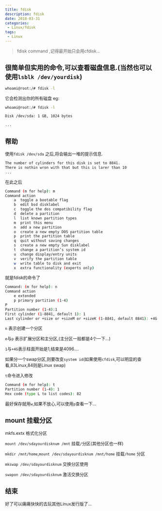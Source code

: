 ```yaml
---
title: fdisk
description: fdisk
date: 2018-03-31
categories:
 - Linux/fdisk
tags:
 - Linux
---
```


> fdisk command ,记得最开始只会用cfdisk...


<!-- more -->

## 很简单但实用的命令,可以查看磁盘信息.(当然也可以使用`lsblk /dev/yourdisk`)

```sh
whoami@root:/# fdisk -l
```

它会检测出你的所有磁盘
 eg:
 
```sh
whoami@root:/# fdisk -l

Disk /dev/sda: 1 GB, 1024 bytes

...

```

## 帮助

使用`fdisk /dev/sda` 之后,将会输出一堆的提示信息.

```sh
The number of cylinders for this disk is set to 8841.
There is nothin wron with that but this is larer than 10
...

```

在此之后

```sh
Command (m for help): m
Command action
	a  toggle a bootable flag
	b  edit bsd disklabel
	c  toggle the dos compatibility flag
	d  delete a partition
	l  list known partition types
	m  print this menu
	n  add a new partition
	o  create a new empty DOS partition table
	p  print the partition table
	q  quit without saving changes
	s  create a new empty Sun disklabel
	t  change a partition’s system id
	u  change display/entry units
	v  verify the partition table
	w  write table to disk and exit
	x  extra functionality (experts only)

```

就是fdisk的命令了

```sh
Command: (m for help): n
Command action
	e extended
	p primary partition (1-4)
P
Partition number (1-4):1
First cylinder (1-8841, default 1): 1
Last cylinder or +size or +sizeM or +sizeK (1-8841, default 8841): +4G
```
`n` 表示创建一个分区

`e`与`p` 表示扩展分区和主分区,(主分区一般都是4个一下...)

`1`与`+4G`表示柱面开始是1,结束是4096....

如果分一个swap分区,则要改变`system id`(如果使用`cfdisk`,可以明显的查看,83Linux,84则是Linux swap)

`t`命令进入修改

```sh
Command (m for help): t
Partition number (1-4): 1
Hex code (type L to list codes): 82
```

最好保存就用`w`,如果不放心,可以使用`p`查看一下...

## mount 挂载分区

mkfs.extx 格式化分区

`mount /dev/sdayourdisknum /mnt` 挂载`/`分区(其他分区也一样)

`mkdir /mnt/home`,`mount /dev/sdayourdisknum /mnt/home` 挂载`/home` 分区

`mkswap /dev/sdayourdisknum` 交换分区使用

`swapon /dev/sdayourdisknum` 激活交换分区


## 结束

好了可以痛痛快快的去玩其他Linux发行版了...
